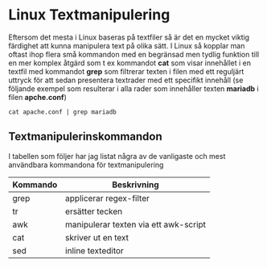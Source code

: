 # Linux Textmanipulering

Eftersom det mesta i Linux baseras på textfiler så är det en mycket viktig färdighet att kunna manipulera text på olika sätt. 
I Linux så kopplar man oftast ihop flera små kommandon med en begränsad men tydlig funktion till en mer komplex åtgärd som t ex kommandot **cat** som visar innehållet i en textfil
med kommandot **grep** som filtrerar texten i filen med ett reguljärt uttryck för att sedan presentera textrader med ett specifikt innehåll 
(se följande exempel som resulterar i alla rader som innehåller texten __mariadb__ i filen __apche.conf__)
~~~
cat apache.conf | grep mariadb
~~~

## Textmanipulerinskommandon
I tabellen som följer har jag listat några av de vanligaste och mest användbara kommandona för textmanipulering

|Kommando|Beskrivning                            |
|--------|---------------------------------------|
| grep   | applicerar regex-filter               |
| tr     | ersätter tecken                       |
| awk    | manipulerar texten via ett awk-script |
| cat    | skriver ut en text                    |
| sed    | inline texteditor                     |

